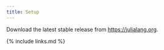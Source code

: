 ```yaml
---
title: Setup
---
```


Download the latest stable release from https://julialang.org.


{% include links.md %}
